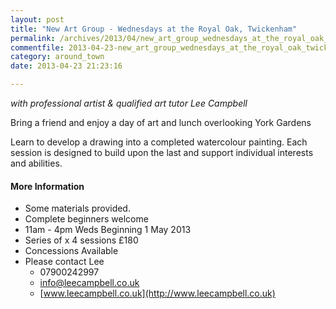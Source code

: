```yaml
---
layout: post
title: "New Art Group - Wednesdays at the Royal Oak, Twickenham"
permalink: /archives/2013/04/new_art_group_wednesdays_at_the_royal_oak_twickenh.html
commentfile: 2013-04-23-new_art_group_wednesdays_at_the_royal_oak_twickenh
category: around_town
date: 2013-04-23 21:23:16

---
```


*with professional artist & qualified art tutor Lee Campbell*

Bring a friend and enjoy a day of art and lunch overlooking York Gardens

Learn to develop a drawing into a completed watercolour painting. Each session is designed to build upon the last and support individual interests and abilities.

#### More Information

-   Some materials provided.
-   Complete beginners welcome
-   11am - 4pm Weds Beginning 1 May 2013
-   Series of x 4 sessions £180
-   Concessions Available
-   Please contact Lee
    -   07900242997
    -   <info@leecampbell.co.uk>
    -   [www.leecampbell.co.uk](http://www.leecampbell.co.uk)
